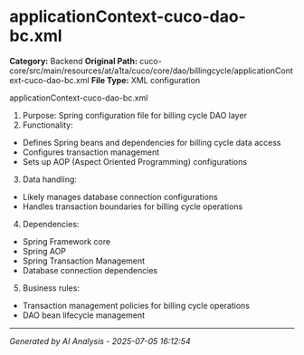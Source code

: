 # applicationContext-cuco-dao-bc.xml

**Category:** Backend
**Original Path:** cuco-core/src/main/resources/at/a1ta/cuco/core/dao/billingcycle/applicationContext-cuco-dao-bc.xml
**File Type:** XML configuration

applicationContext-cuco-dao-bc.xml
1. Purpose: Spring configuration file for billing cycle DAO layer
2. Functionality:
- Defines Spring beans and dependencies for billing cycle data access
- Configures transaction management
- Sets up AOP (Aspect Oriented Programming) configurations

3. Data handling:
- Likely manages database connection configurations
- Handles transaction boundaries for billing cycle operations

4. Dependencies:
- Spring Framework core
- Spring AOP
- Spring Transaction Management
- Database connection dependencies

5. Business rules:
- Transaction management policies for billing cycle operations
- DAO bean lifecycle management

---
*Generated by AI Analysis - 2025-07-05 16:12:54*
